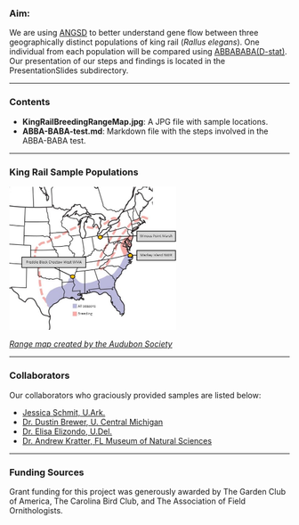 ### Aim:  
We are using [ANGSD](http://www.popgen.dk/angsd/index.php/ANGSD#Overview) to better understand gene flow between three geographically distinct populations of king rail (_Rallus elegans_). One individual from each population will be compared using [ABBABABA(D-stat)](http://www.popgen.dk/angsd/index.php/Abbababa). Our presentation of our steps and findings is located in the PresentationSlides subdirectory. 

---
### Contents
- **KingRailBreedingRangeMap.jpg**: A JPG file with sample locations.
- **ABBA-BABA-test.md**: Markdown file with the steps involved in the ABBA-BABA test.

---
### King Rail Sample Populations
<img
  src="KingRailBreedingRangeMap.jpg" 
  alt="Sample source locations"
  title="Population locations for comparison"
  style="display: inline-block; margin: 0 auto; max-width: 300px">  
  
[*Range map created by the Audubon Society*](https://www.audubon.org/field-guide/bird/king-rail)     

---    
### Collaborators 
Our collaborators who graciously provided samples are listed below:
- [Jessica Schmit, U.Ark.](https://www1.usgs.gov/coopunits/staff/2354999)
- [Dr. Dustin Brewer, U. Central Michigan](https://www.researchgate.net/profile/Dustin-Brewer-2)
- [Dr. Elisa Elizondo, U.Del.](https://www.researchgate.net/profile/Elisa-Elizondo)
- [Dr. Andrew Kratter, FL Museum of Natural Sciences](https://www.researchgate.net/profile/Andrew-Kratter)

---
### Funding Sources
Grant funding for this project was generously awarded by The Garden Club of America, The Carolina Bird Club, and The Association of Field Ornithologists.
